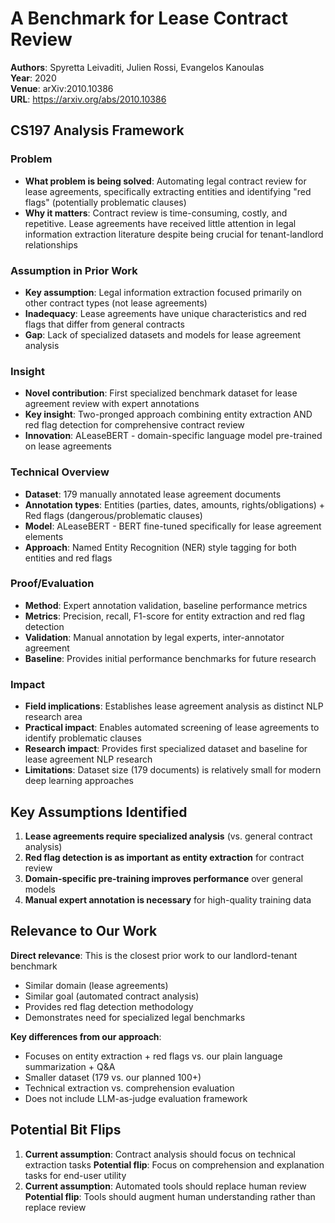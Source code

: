 # A Benchmark for Lease Contract Review

**Authors**: Spyretta Leivaditi, Julien Rossi, Evangelos Kanoulas  
**Year**: 2020  
**Venue**: arXiv:2010.10386  
**URL**: https://arxiv.org/abs/2010.10386

## CS197 Analysis Framework

### Problem
- **What problem is being solved**: Automating legal contract review for lease agreements, specifically extracting entities and identifying "red flags" (potentially problematic clauses)
- **Why it matters**: Contract review is time-consuming, costly, and repetitive. Lease agreements have received little attention in legal information extraction literature despite being crucial for tenant-landlord relationships

### Assumption in Prior Work
- **Key assumption**: Legal information extraction focused primarily on other contract types (not lease agreements)
- **Inadequacy**: Lease agreements have unique characteristics and red flags that differ from general contracts
- **Gap**: Lack of specialized datasets and models for lease agreement analysis

### Insight
- **Novel contribution**: First specialized benchmark dataset for lease agreement review with expert annotations
- **Key insight**: Two-pronged approach combining entity extraction AND red flag detection for comprehensive contract review
- **Innovation**: ALeaseBERT - domain-specific language model pre-trained on lease agreements

### Technical Overview
- **Dataset**: 179 manually annotated lease agreement documents
- **Annotation types**: Entities (parties, dates, amounts, rights/obligations) + Red flags (dangerous/problematic clauses)
- **Model**: ALeaseBERT - BERT fine-tuned specifically for lease agreement elements
- **Approach**: Named Entity Recognition (NER) style tagging for both entities and red flags

### Proof/Evaluation
- **Method**: Expert annotation validation, baseline performance metrics
- **Metrics**: Precision, recall, F1-score for entity extraction and red flag detection
- **Validation**: Manual annotation by legal experts, inter-annotator agreement
- **Baseline**: Provides initial performance benchmarks for future research

### Impact
- **Field implications**: Establishes lease agreement analysis as distinct NLP research area
- **Practical impact**: Enables automated screening of lease agreements to identify problematic clauses
- **Research impact**: Provides first specialized dataset and baseline for lease agreement NLP research
- **Limitations**: Dataset size (179 documents) is relatively small for modern deep learning approaches

## Key Assumptions Identified
1. **Lease agreements require specialized analysis** (vs. general contract analysis)
2. **Red flag detection is as important as entity extraction** for contract review
3. **Domain-specific pre-training improves performance** over general models
4. **Manual expert annotation is necessary** for high-quality training data

## Relevance to Our Work
**Direct relevance**: This is the closest prior work to our landlord-tenant benchmark
- Similar domain (lease agreements)
- Similar goal (automated contract analysis)
- Provides red flag detection methodology
- Demonstrates need for specialized legal benchmarks

**Key differences from our approach**:
- Focuses on entity extraction + red flags vs. our plain language summarization + Q&A
- Smaller dataset (179 vs. our planned 100+)
- Technical extraction vs. comprehension evaluation
- Does not include LLM-as-judge evaluation framework

## Potential Bit Flips
1. **Current assumption**: Contract analysis should focus on technical extraction tasks
   **Potential flip**: Focus on comprehension and explanation tasks for end-user utility
2. **Current assumption**: Automated tools should replace human review
   **Potential flip**: Tools should augment human understanding rather than replace review